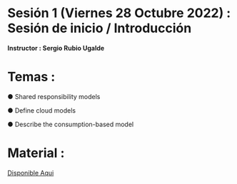 # Sesión 1 (Viernes 28 Octubre 2022) : Sesión de inicio / Introducción

**Instructor : Sergio Rubio Ugalde**

# Temas :

● Shared responsibility models

● Define cloud models

● Describe the consumption-based model

# Material :

[Disponible Aqui](https://github.com/wizelineacademy/GEPP-IntroToAzure-2022/files/9911768/Intro.to.Cloud.Computing.pptx.pdf)
